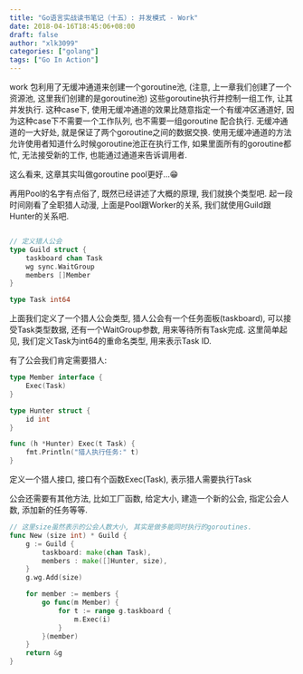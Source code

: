 ```yaml
---
title: "Go语言实战读书笔记（十五）: 并发模式 - Work"
date: 2018-04-16T18:45:06+08:00
draft: false
author: "xlk3099"
categories: ["golang"]
tags: ["Go In Action"]
---
```


work 包利用了无缓冲通道来创建一个goroutine池, (注意, 上一章我们创建了一个资源池, 这里我们创建的是goroutine池) 这些goroutine执行并控制一组工作, 让其并发执行. 这种case下, 使用无缓冲通道的效果比随意指定一个有缓冲区通道好, 因为这种case下不需要一个工作队列, 也不需要一组goroutine 配合执行. 无缓冲通道的一大好处, 就是保证了两个goroutine之间的数据交换. 使用无缓冲通道的方法允许使用者知道什么时候goroutine池正在执行工作, 如果里面所有的goroutine都忙, 无法接受新的工作, 也能通过通道来告诉调用者.

这么看来, 这章其实叫做goroutine pool更好...😁

再用Pool的名字有点俗了, 既然已经讲述了大概的原理, 我们就换个类型吧. 起一段时间刚看了全职猎人动漫, 上面是Pool跟Worker的关系, 我们就使用Guild跟Hunter的关系吧.

```go

// 定义猎人公会
type Guild struct {
    taskboard chan Task
    wg sync.WaitGroup
    members []Member
}

type Task int64
```
上面我们定义了一个猎人公会类型, 猎人公会有一个任务面板(taskboard), 可以接受Task类型数据,
还有一个WaitGroup参数, 用来等待所有Task完成. 这里简单起见, 我们定义Task为int64的重命名类型, 用来表示Task ID.

有了公会我们肯定需要猎人:

```go
type Member interface {
    Exec(Task)
}

type Hunter struct {
    id int
}

func (h *Hunter) Exec(t Task) {
    fmt.Println("猎人执行任务:" t)
}


```
定义一个猎人接口, 接口有个函数Exec(Task), 表示猎人需要执行Task

公会还需要有其他方法, 比如工厂函数, 给定大小, 建造一个新的公会, 指定公会人数, 添加新的任务等等.

```go
// 这里size虽然表示的公会人数大小, 其实是做多能同时执行的goroutines.
func New (size int) * Guild {
    g := Guild {
        taskboard: make(chan Task),
        members : make([]Hunter, size),
    }
    g.wg.Add(size)

    for member := members {
        go func(m Member) {
            for t := range g.taskboard {
                m.Exec(i)
            }
        }(member)
    }
    return &g
}
```
